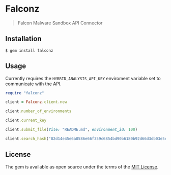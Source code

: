 # Falconz
> Falcon Malware Sandbox API Connector

## Installation

    $ gem install falconz

## Usage

Currently requires the `HYBRID_ANALYSIS_API_KEY` enviroment variable set to communicate with the API.

```ruby
require "falconz"

client = Falconz.client.new

client.number_of_environments

client.current_key

client.submit_file(file: "README.md", environment_id: 100)

client.search_hash("82d14e45e6a0586e66f359c6854bd90b6180b92d66d3db03e5e85234edfdcc04")
```

## License

The gem is available as open source under the terms of the [MIT License](https://opensource.org/licenses/MIT).
